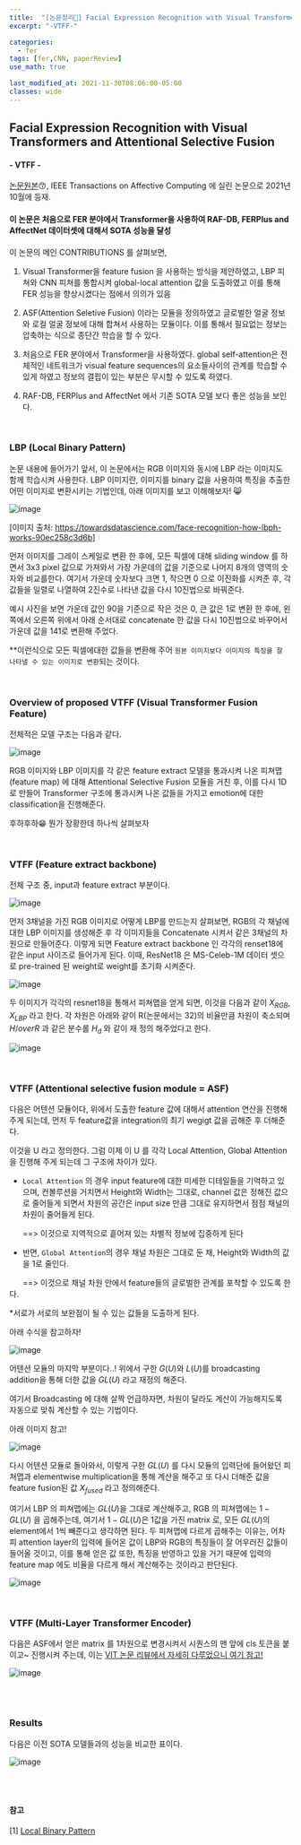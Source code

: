 ```yaml
---
title:  "[논문정리📃] Facial Expression Recognition with Visual Transformers and Attentional Selective Fusion"
excerpt: "-VTFF-"

categories:
  - fer
tags: [fer,CNN, paperReview]
use_math: true

last_modified_at: 2021-11-30T08:06:00-05:00
classes: wide
---
```


## Facial Expression Recognition with Visual Transformers and Attentional Selective Fusion
#### - VTFF - 

[논문원본](https://ieeexplore.ieee.org/stamp/stamp.jsp?tp=&arnumber=9585378)😙, IEEE Transactions on Affective Computing 에 실린 논문으로 2021년 10월에 등재.

#### 이 논문은 처음으로 FER 분야에서 Transformer을 사용하여 RAF-DB, FERPlus and AffectNet 데이터셋에 대해서 SOTA 성능을 달성

이 논문의 메인 CONTRIBUTIONS 를 살펴보면,

1) Visual Transformer을 feature fusion 을 사용하는 방식을 제안하였고, LBP 피쳐와 CNN 피쳐를 통합시켜 global-local attention 값을 도출하였고 이를 통해 FER 성능을 향상시켰다는 점에서 의의가 있음

2) ASF(Attention Seletive Fusion) 이라는 모듈을 정의하였고 글로벌한 얼굴 정보와 로컬 얼굴 정보에 대해 합쳐서 사용하는 모듈이다. 이를 통해서 필요없는 정보는 압축하는 식으로 종단간 학습을 할 수 있다.

3) 처음으로 FER 분야에서 Transformer을 사용하였다. global self-attention은 전체적인 네트워크가 visual feature sequences의 요소들사이의 관계를 학습할 수 있게 하였고 정보의 결핍이 있는 부분은 무시할 수 있도록 하였다.

4) RAF-DB, FERPlus and AffectNet 에서 기존 SOTA 모델 보다 좋은 성능을 보인다.

<br>

### LBP (Local Binary Pattern)

논문 내용에 들어가기 앞서, 이 논문에서는 RGB 이미지와 동시에 LBP 라는 이미지도 함께 학습시켜 사용한다. LBP 이미지란, 이미지를 binary 값을 사용하여 특징을 추출한 어떤 이미지로 변환시키는 기법인데, 
아래 이미지를 보고 이해해보자! 😸

![image](https://user-images.githubusercontent.com/53431568/144010536-da878871-fd8e-4999-8779-6ab0f2810653.png)

[이미지 출처: https://towardsdatascience.com/face-recognition-how-lbph-works-90ec258c3d6b]

먼저 이미지를 그레이 스케일로 변환 한 후에, 모든 픽셀에 대해 sliding window 를 하면서 3x3 pixel 값으로 가져와서 가장 가운데의 값을 기준으로 나머지 8개의 영역의 숫자와 비교를한다.
여기서 가운데 숫자보다 크면 1, 작으면 0 으로 이진화를 시켜준 후, 각 값들을 일렬로 나열하여 2진수로 나타낸 값을 다시 10진법으로 바꿔준다.

예시 사진을 보면 가운데 값인 90을 기준으로 작은 것은 0, 큰 값은 1로 변환 한 후에, 왼쪽에서 오른쪽 위에서 아래 순서대로 concatenate 한 값을 다시 10진법으로 바꾸어서 가운데 값을 141로
변환해 주었다.

**이런식으로 모든 픽셀에대한 값들을 변환해 주어 `원본 이미지보다 이미지의 특징을 잘 나타낼 수 있는 이미지로 변환`되는 것이다.

<br>

### Overview of proposed VTFF (Visual Transformer Fusion Feature)

전체적은 모델 구조는 다음과 같다.

![image](https://user-images.githubusercontent.com/53431568/144011232-b6267b5a-45fb-42ce-b20f-6cf2fbd7e943.png)

RGB 이미지와 LBP 이미지를 각 같은 feature extract 모델을 통과시켜 나온 피쳐맵(feature map) 에 대해 Attentional Selective Fusion 모듈을 거친 후, 이를 다시 1D 로 만들어 Transformer 구조에 통과시켜 나온 값들을 
가지고 emotion에 대한 classification을 진행해준다. 

후하후하😁 뭔가 장황한데 하나씩 살펴보자


<br>

### VTFF (Feature extract backbone)

전체 구조 중, input과 feature extract 부분이다.

![image](https://user-images.githubusercontent.com/53431568/144012140-619a9e9f-896b-423f-9e98-734361c63c15.png)

먼저 3채널을 가진 RGB 이미지로 어떻게 LBP를 만드는지 살펴보면, RGB의 각 채널에 대한 LBP 이미지를 생성해준 후 각 이미지들을 Concatenate 시켜서 같은 3채널의 차원으로 만들어준다.
이렇게 되면 Feature extract backbone 인 각각의 renset18에 같은 input 사이즈로 들어가게 된다. 이때, ResNet18 은 MS-Celeb-1M 데이터 셋으로 pre-trained 된 weight로 weight를 초기화 시켜준다.  

![image](https://user-images.githubusercontent.com/53431568/144011701-a4364518-4667-4056-ada8-5a9c28213ce9.png)


두 이미지가 각각의 resnet18을 통해서 피쳐맵을 얻게 되면, 이것을 다음과 같이 $X_{RGB}$, $X_{LBP}$ 라고 한다. 각 차원은 아래와 같이 R(논문에서는 32)의 비율만큼 차원이 축소되며 
$H /over R$ 과 같은 분수롤 $H_d$ 와 같이 재 정의 해주었다고 한다.

![image](https://user-images.githubusercontent.com/53431568/144012360-2e57027b-1bbd-4edb-9f31-01954f4eaea5.png)

<br>

### VTFF (Attentional selective fusion module = ASF)

다음은 어텐션 모듈이다, 위에서 도출한 feature 값에 대해서 attention 연산을 진행해주게 되는데, 먼저 두 feature값을 integration의 최기 wegigt 값을 곱해준 후 더해준다.

이것을 U 라고 정의한다. 그럼 이제 이 U 를 각각 Local Attention, Global Attention을 진행해 주게 되는데 그 구조에 차이가 있다.

- `Local Attention` 의 경우 input feature에 대한 미세한 디테일들을 기억하고 있으며, 컨볼루션을 거치면서 Height와 Width는 그대로, channel 값은 정해진 값으로 줄어들게 되면서
차원의 공간은 input size 만큼 그대로 유지하면서 점점 채널의 차원이 줄어들게 된다. 

&nbsp;&nbsp;&nbsp;&nbsp;&nbsp; ==> 이것으로 지역적으로 흩어져 있는 차별적 정보에 집중하게 된다

- 반면, `Global Attention`의 경우 채널 차원은 그대로 둔 채, Height와 Width의 값을 1로 줄인다.

&nbsp;&nbsp;&nbsp;&nbsp;&nbsp; ==> 이것으로 채널 차원 안에서 feature들의 글로벌한 관계를 포착할 수 있도록 한다.

*서로가 서로의 보완점이 될 수 있는 값들을 도출하게 된다.

아래 수식을 참고하자!

![image](https://user-images.githubusercontent.com/53431568/144014915-1150ff38-7af6-4227-9831-de137edd46e7.png)


어텐션 모듈의 마지막 부분이다..! 위에서 구한 $G(U)$와 $L(U)$를 broadcasting addition을 통해 더한 값을 $GL(U)$ 라고 재정의 해준다.

여기서 Broadcasting 에 대해 살짝 언급하자면, 차원이 달라도 계산이 가능해지도록 자동으로 맞춰 계산할 수 있는 기법이다.

아래 이미지 참고!

![image](https://user-images.githubusercontent.com/53431568/144016011-66c3c1cd-b515-4541-92cc-2c1d3836359b.png)


다시 어텐션 모듈로 돌아와서, 이렇게 구한 $GL(U)$ 를 다시 모듈의 입력단에 들어왔던 피쳐맵과 elementwise multiplication을 통해 계산을 해주고 또 다시 더해준 값을 feature fusion된 값 
$X_{fused}$ 라고 정의해준다. 

여기서 LBP 의 피쳐맵에는 $GL(U)$을 그대로 계산해주고, RGB 의 피쳐맵에는 $1-GL(U)$ 을 곱해주는데, 여기서  $1-GL(U)$은 1값을 가진 matrix 로, 모든 $GL(U)$의 element에서 1씩 빼준다고 
생각하면 된다. 두 피쳐맵에 다르게 곱해주는 이유는, 어차피 attention layer의 입력에 들어온 값이 LBP와 RGB의 특징들이 잘 어우러진 값들이 들어올 것이고, 이를 통해 얻은 값 또한, 
특징을 반영하고 있을 거기 때문에 입력의 feature map 에도 비율을 다르게 해서 계산해주는 것이라고 판단된다.

![image](https://user-images.githubusercontent.com/53431568/144016082-b687e087-bf1d-43aa-97c6-67c465ef79de.png)


<br>

### VTFF (Multi-Layer Transformer Encoder)

다음은 ASF에서 얻은 matrix 를 1차원으로 변경시켜서 시퀀스의 맨 앞에 cls 토큰을 붙이고~ 진행시켜 주는데, 이는 [VIT 논문 리뷰에서 자세히 다루었으니 여기 참고!](https://chaelin0722.github.io/paperreview/ViT/)

![image](https://user-images.githubusercontent.com/53431568/144017798-bc828e41-6380-4b95-b261-560dd22dc475.png)


<br>
<br>

### Results

다음은 이전 SOTA 모델들과의 성능을 비교한 표이다.

![image](https://user-images.githubusercontent.com/53431568/144018235-23b176b0-7dec-49dd-b160-6d3832dd3f25.png)



<br>

<br>


#### 참고

[1] [Local Binary Pattern](https://towardsdatascience.com/face-recognition-how-lbph-works-90ec258c3d6b)
